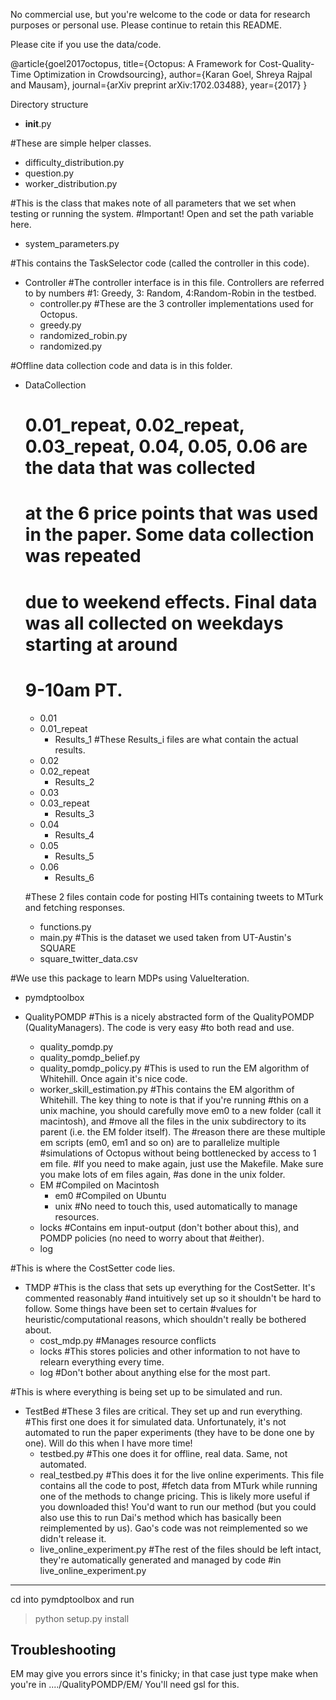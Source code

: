 No commercial use, but you're welcome to the code or data for research purposes or personal use. Please continue to retain this README.

Please cite if you use the data/code.

@article{goel2017octopus,
  title={Octopus: A Framework for Cost-Quality-Time Optimization in Crowdsourcing},
  author={Karan Goel, Shreya Rajpal and Mausam},
  journal={arXiv preprint arXiv:1702.03488},
  year={2017}
}

Directory structure

- __init__.py

#These are simple helper classes.
- difficulty_distribution.py
- question.py
- worker_distribution.py

#This is the class that makes note of all parameters that we set when testing or running the system.
#Important! Open and set the path variable here.
- system_parameters.py

#This contains the TaskSelector code (called the controller in this code).
- Controller
	#The controller interface is in this file. Controllers are referred to by numbers
	#1: Greedy, 3: Random, 4:Random-Robin in the testbed.
	- controller.py
	#These are the 3 controller implementations used for Octopus.
	- greedy.py
	- randomized_robin.py
	- randomized.py

#Offline data collection code and data is in this folder.
- DataCollection
	# 0.01_repeat, 0.02_repeat, 0.03_repeat, 0.04, 0.05, 0.06 are the data that was collected
	# at the 6 price points that was used in the paper. Some data collection was repeated
	# due to weekend effects. Final data was all collected on weekdays starting at around 
	# 9-10am PT.
	- 0.01
	- 0.01_repeat
		- Results_1 #These Results_i files are what contain the actual results.
	- 0.02
	- 0.02_repeat
		- Results_2
	- 0.03
	- 0.03_repeat
		- Results_3
	- 0.04
		- Results_4
	- 0.05
		- Results_5
	- 0.06
		- Results_6

	#These 2 files contain code for posting HITs containing tweets to MTurk and fetching responses.
	- functions.py
	- main.py
	#This is the dataset we used taken from UT-Austin's SQUARE
	- square_twitter_data.csv


#We use this package to learn MDPs using ValueIteration.
- pymdptoolbox

- QualityPOMDP
	#This is a nicely abstracted form of the QualityPOMDP (QualityManagers). The code is very easy
	#to both read and use.
	- quality_pomdp.py
	- quality_pomdp_belief.py
	- quality_pomdp_policy.py
	#This is used to run the EM algorithm of Whitehill. Once again it's nice code.
	- worker_skill_estimation.py
	#This contains the EM algorithm of Whitehill. The key thing to note is that if you're running
	#this on a unix machine, you should carefully move em0 to a new folder (call it macintosh), and
	#move all the files in the unix subdirectory to its parent (i.e. the EM folder itself). The
	#reason there are these multiple em scripts (em0, em1 and so on) are to parallelize multiple 
	#simulations of Octopus without being bottlenecked by access to 1 em file.
	#If you need to make again, just use the Makefile. Make sure you make lots of em files again,
	#as done in the unix folder.
	- EM
		#Compiled on Macintosh
		- em0
		#Compiled on Ubuntu
		- unix
	#No need to touch this, used automatically to manage resources.
	- locks
	#Contains em input-output (don't bother about this), and POMDP policies (no need to worry about that
	#either).
	- log

#This is where the CostSetter code lies. 
- TMDP
	#This is the class that sets up everything for the CostSetter. It's commented reasonably
	#and intuitively set up so it shouldn't be hard to follow. Some things have been set to certain
	#values for heuristic/computational reasons, which shouldn't really be bothered about.
	- cost_mdp.py
	#Manages resource conflicts
	- locks
	#This stores policies and other information to not have to relearn everything every time.
	- log
	#Don't bother about anything else for the most part.

#This is where everything is being set up to be simulated and run.
- TestBed
	#These 3 files are critical. They set up and run everything.
	#This first one does it for simulated data. Unfortunately, it's not automated to run the paper experiments (they have to be done one by one). Will do this when I have more time!
	- testbed.py
	#This one does it for offline, real data. Same, not automated.
	- real_testbed.py
	#This does it for the live online experiments. This file contains all the code to post,
	#fetch data from MTurk while running one of the methods to change pricing. This is likely more useful if you downloaded this! You'd want to run our method (but you could also use this to run Dai's method which has basically been reimplemented by us). Gao's code was not reimplemented so we didn't release it.
	- live_online_experiment.py
	#The rest of the files should be left intact, they're automatically generated and managed by code
	#in live_online_experiment.py

---------------------------------------------------------------------------------------------------------------------------------------
cd into pymdptoolbox and run 
> python setup.py install

Troubleshooting
---------------------------------------------------------------------------------------------------------------------------------------
EM may give you errors since it's finicky; in that case just type make when you're in ..../QualityPOMDP/EM/
You'll need gsl for this.




